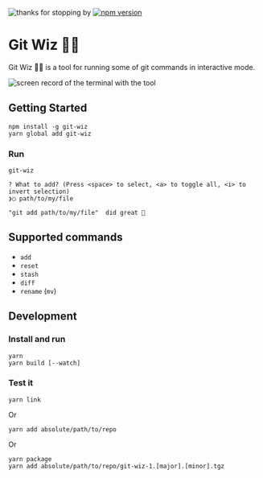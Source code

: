 ![thanks for stopping by](https://moshfeudev.wixsite.com/shield/_functions/view/git-wiz)
[![npm version](https://img.shields.io/npm/v/git-wiz)](https://www.npmjs.com/package/git-wiz)

# Git Wiz 🧙‍♂️

Git Wiz 🧙‍♂️ is a tool for running some of git commands in interactive mode.

![screen record of the terminal with the tool](https://user-images.githubusercontent.com/3723951/92808490-75941500-f3c4-11ea-9ab0-e08072e9b178.gif)

## Getting Started

```shell
npm install -g git-wiz
yarn global add git-wiz
```

### Run

```shell
git-wiz

? What to add? (Press <space> to select, <a> to toggle all, <i> to invert selection)
❯◯ path/to/my/file

"git add path/to/my/file"  did great 🤟
```

## Supported commands

- `add`
- `reset`
- `stash`
- `diff`
- `rename` (`mv`)

## Development

### Install and run

```shell
yarn
yarn build [--watch]
```

### Test it

```shell
yarn link
```

Or

```shell
yarn add absolute/path/to/repo
```

Or

```shell
yarn package
yarn add absolute/path/to/repo/git-wiz-1.[major].[minor].tgz
```